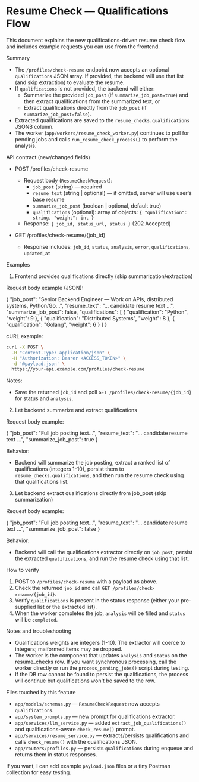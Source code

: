 # Resume Check — Qualifications Flow

This document explains the new qualifications-driven resume check flow and includes example requests you can use from the frontend.

Summary
- The `/profiles/check-resume` endpoint now accepts an optional `qualifications` JSON array. If provided, the backend will use that list (and skip extraction) to evaluate the resume.
- If `qualifications` is not provided, the backend will either:
  - Summarize the provided `job_post` (if `summarize_job_post=true`) and then extract qualifications from the summarized text, or
  - Extract qualifications directly from the `job_post` (if `summarize_job_post=false`).
- Extracted qualifications are saved to the `resume_checks.qualifications` JSONB column.
- The worker (`app/workers/resume_check_worker.py`) continues to poll for pending jobs and calls `run_resume_check_process()` to perform the analysis.

API contract (new/changed fields)
- POST /profiles/check-resume
  - Request body (`ResumeCheckRequest`):
    - `job_post` (string) — required
    - `resume_text` (string | optional) — if omitted, server will use user's base resume
    - `summarize_job_post` (boolean | optional, default true)
    - `qualifications` (optional): array of objects: `{ "qualification": string, "weight": int }`
  - Response: `{ job_id, status_url, status }` (202 Accepted)

- GET /profiles/check-resume/{job_id}
  - Response includes: `job_id`, `status`, `analysis`, `error`, `qualifications`, `updated_at`

Examples

1) Frontend provides qualifications directly (skip summarization/extraction)

Request body example (JSON):

{
  "job_post": "Senior Backend Engineer — Work on APIs, distributed systems, Python/Go...",
  "resume_text": "... candidate resume text ...",
  "summarize_job_post": false,
  "qualifications": [
    { "qualification": "Python", "weight": 9 },
    { "qualification": "Distributed Systems", "weight": 8 },
    { "qualification": "Golang", "weight": 6 }
  ]
}

cURL example:

```bash
curl -X POST \
  -H "Content-Type: application/json" \
  -H "Authorization: Bearer <ACCESS_TOKEN>" \
  -d '@payload.json' \
  https://your-api.example.com/profiles/check-resume
```

Notes:
- Save the returned `job_id` and poll `GET /profiles/check-resume/{job_id}` for status and `analysis`.

2) Let backend summarize and extract qualifications

Request body example:

{
  "job_post": "Full job posting text...",
  "resume_text": "... candidate resume text ...",
  "summarize_job_post": true
}

Behavior:
- Backend will summarize the job posting, extract a ranked list of qualifications (integers 1-10), persist them to `resume_checks.qualifications`, and then run the resume check using that qualifications list.

3) Let backend extract qualifications directly from job_post (skip summarization)

Request body example:

{
  "job_post": "Full job posting text...",
  "resume_text": "... candidate resume text ...",
  "summarize_job_post": false
}

Behavior:
- Backend will call the qualifications extractor directly on `job_post`, persist the extracted `qualifications`, and run the resume check using that list.

How to verify
1. POST to `/profiles/check-resume` with a payload as above.
2. Check the returned `job_id` and call `GET /profiles/check-resume/{job_id}`.
3. Verify `qualifications` is present in the status response (either your pre-supplied list or the extracted list).
4. When the worker completes the job, `analysis` will be filled and `status` will be `completed`.

Notes and troubleshooting
- Qualifications weights are integers (1-10). The extractor will coerce to integers; malformed items may be dropped.
- The worker is the component that updates `analysis` and `status` on the resume_checks row. If you want synchronous processing, call the worker directly or run the `process_pending_jobs()` script during testing.
- If the DB row cannot be found to persist the qualifications, the process will continue but qualifications won't be saved to the row.

Files touched by this feature
- `app/models/schemas.py` — `ResumeCheckRequest` now accepts `qualifications`.
- `app/system_prompts.py` — new prompt for qualifications extractor.
- `app/services/llm_service.py` — added `extract_job_qualifications()` and qualifications-aware `check_resume()` prompt.
- `app/services/resume_service.py` — extracts/persists qualifications and calls `check_resume()` with the qualifications JSON.
- `app/routers/profiles.py` — persists `qualifications` during enqueue and returns them in status responses.

If you want, I can add example `payload.json` files or a tiny Postman collection for easy testing.
